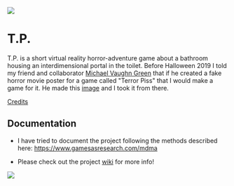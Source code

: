 ![](https://www.davidantognoli.com/wp-content/uploads/2020/04/tpheading.png)
# T.P.
T.P. is a short virtual reality horror-adventure game about a bathroom housing an interdimensional portal in the toilet. Before Halloween 2019 I told my friend and collaborator [Michael Vaughn Green](http://raptorsrevenge.com/index.php) that if he created a fake horror movie poster for a game called "Terror Piss" that I would make a game for it. He made this [image](http://raptorsrevenge.com/tp/TP_coverArt_001.png) and I took it from there.

[Credits](https://github.com/dantogno/tp/wiki/Credits)

## Documentation
- I have tried to document the project following the methods described here: https://www.gamesasresearch.com/mdma

- Please check out the project [wiki](https://github.com/dantogno/tp/wiki) for more info!

![](https://www.davidantognoli.com/wp-content/uploads/2020/04/TPtoilet.gif)

